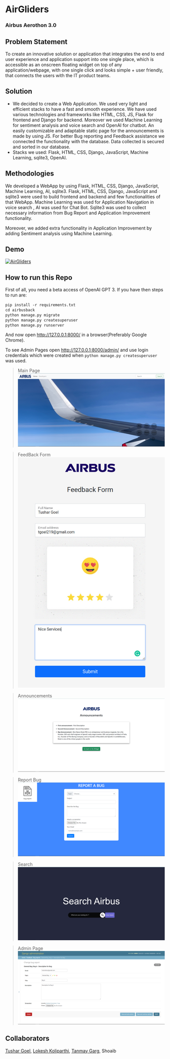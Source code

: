 # AirGliders 
### Airbus Aerothon 3.0

## Problem Statement

To create an innovative solution or application that integrates the end to end user experience and application support into one single place, which is accessible as an onscreen floating widget on top of any application/webpage, with one single click and looks simple + user friendly, that connects the users with the IT product teams.

## Solution

- We decided to create a Web Application. We used very light and efficient stacks to have a fast and smooth experience. We have used various technologies and frameworks like HTML, CSS, JS, Flask for frontend and Django for backend. Moreover we used Machine Learning for sentiment analysis and voice search and OpenAI for chatbot. An easily customizable and adaptable static page for the announcements is made by using JS. For better Bug reporting and Feedback assistance we connected the functionality with the database. Data collected is secured and sorted in our database.
- Stacks we used: Flask, HTML, CSS, Django, JavaScript, Machine Learning, sqlite3, OpenAI.

## Methodologies

We developed a WebApp by using Flask, HTML, CSS, Django, JavaScript, Machine Learning, AI, sqlite3. Flask, HTML, CSS, Django, JavaScript and sqlite3 were used to build frontend and backend and few functionalities of that WebApp. Machine Learning was used for Application Navigation in voice search , AI was used for Chat Bot. Sqlite3 was used to collect necessary information from Bug Report and Application Improvement functionality. 

Moreover, we added extra functionality in Application Improvement by adding Sentiment analysis using Machine Learning.

## Demo

[![AirGliders](https://img.youtube.com/vi/C_mwLWJ5M4A/0.jpg)](https://www.youtube.com/watch?v=C_mwLWJ5M4A)

## How to run this Repo

First of all, you need a beta access of OpenAI GPT 3. If you have then steps to run are:

```
pip install -r requirements.txt
cd airbusback
python manage.py migrate
python manage.py createsuperuser
python manage.py runserver
```

And now open http://127.0.0.1:8000/ in a browser(Preferably Google Chrome).

To see Admin Pages open http://127.0.0.1:8000/admin/ and use login credentials which were created when `python manage.py createsuperuser` was used.

> Main Page
![Main Page](./airbusback/../screenshots/Screenshot%202021-05-22%20103346.png)

> FeedBack Form
![FeedBack Form](./screenshots/Screenshot%202021-05-21.jpeg)

> Announcements
![Announcements](./screenshots/Screenshot%202021-05-22%20103411.png)

> Report Bug
![Report Bug](./screenshots/Screenshot%202021-05-22%20103311.png)

> Search
![Search](./screenshots/Screenshot%202021-05-22%20103434.png)

> Admin Page
![Admin Page](./screenshots/Screenshot%202021-05-22%20110727.png)

## Collaborators

[Tushar Goel](https://github.com/Tushar-ml), [Lokesh Koliparthi](https://github.com/Lokesh2703), [Tanmay Garg](https://github.com/gargtanmay), Shoaib
